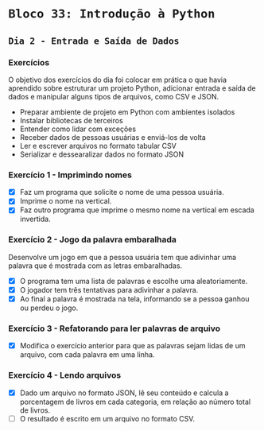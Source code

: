# `Bloco 33: Introdução à Python`

## `Dia 2 - Entrada e Saída de Dados`

### Exercícios

O objetivo dos exercícios do dia foi colocar em prática o que havia aprendido sobre estruturar um projeto Python, adicionar entrada e saída de dados e manipular alguns tipos de arquivos, como CSV e JSON.

- Preparar ambiente de projeto em Python com ambientes isolados
- Instalar bibliotecas de terceiros
- Entender como lidar com exceções
- Receber dados de pessoas usuárias e enviá-los de volta
- Ler e escrever arquivos no formato tabular CSV
- Serializar e dessearalizar dados no formato JSON

### Exercício 1 - Imprimindo nomes

- [x] Faz um programa que solicite o nome de uma pessoa usuária.
- [x] Imprime o nome na vertical.
- [x] Faz outro programa que imprime o mesmo nome na vertical em escada invertida.

### Exercício 2 - Jogo da palavra embaralhada

Desenvolve um jogo em que a pessoa usuária tem que adivinhar uma palavra que é mostrada com as letras embaralhadas.

- [x] O programa tem uma lista de palavras e escolhe uma aleatoriamente.
- [x] O jogador tem três tentativas para adivinhar a palavra.
- [x] Ao final a palavra é mostrada na tela, informando se a pessoa ganhou ou perdeu o jogo.

### Exercício 3 - Refatorando para ler palavras de arquivo

- [x] Modifica o exercício anterior para que as palavras sejam lidas de um arquivo, com cada palavra em uma linha.

### Exercício 4 - Lendo arquivos

- [x] Dado um arquivo no formato JSON, lê seu conteúdo e calcula a porcentagem de livros em cada categoria, em relação ao número total de livros.
- [ ] O resultado é escrito em um arquivo no formato CSV.
